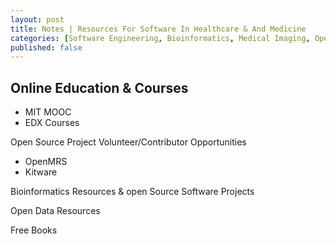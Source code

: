 ```yaml
---
layout: post
title: Notes | Resources For Software In Healthcare & And Medicine
categories: [Software Engineering, Bioinformatics, Medical Imaging, Open Source, LearningAboutX]
published: false
---
```


## Online Education & Courses

- MIT MOOC
- EDX Courses

Open Source Project Volunteer/Contributor Opportunities
- OpenMRS 
- Kitware

Bioinformatics Resources & open Source Software Projects

Open Data Resources

Free Books
